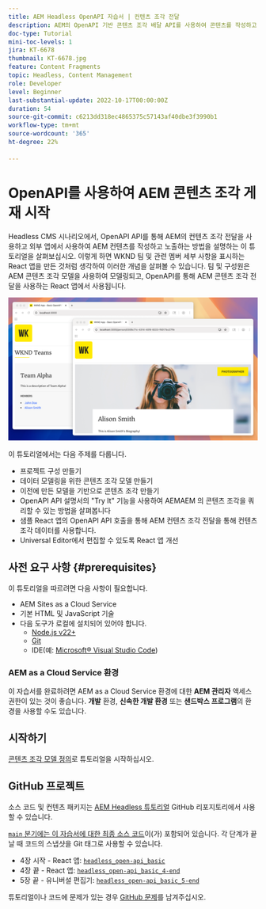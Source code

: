 ```yaml
---
title: AEM Headless OpenAPI 자습서 | 컨텐츠 조각 전달
description: AEM의 OpenAPI 기반 콘텐츠 조각 배달 API를 사용하여 콘텐츠를 작성하고 노출하는 방법을 소개하는 종단간 튜토리얼입니다.
doc-type: Tutorial
mini-toc-levels: 1
jira: KT-6678
thumbnail: KT-6678.jpg
feature: Content Fragments
topic: Headless, Content Management
role: Developer
level: Beginner
last-substantial-update: 2022-10-17T00:00:00Z
duration: 54
source-git-commit: c6213dd318ec4865375c57143af40dbe3f3990b1
workflow-type: tm+mt
source-wordcount: '365'
ht-degree: 22%

---
```


# OpenAPI를 사용하여 AEM 콘텐츠 조각 게재 시작

Headless CMS 시나리오에서, OpenAPI API를 통해 AEM의 컨텐츠 조각 전달을 사용하고 외부 앱에서 사용하여 AEM 컨텐츠를 작성하고 노출하는 방법을 설명하는 이 튜토리얼을 살펴보십시오. 이렇게 하면 WKND 팀 및 관련 멤버 세부 사항을 표시하는 React 앱을 만든 것처럼 생각하여 이러한 개념을 살펴볼 수 있습니다. 팀 및 구성원은 AEM 콘텐츠 조각 모델을 사용하여 모델링되고, OpenAPI를 통해 AEM 콘텐츠 조각 전달을 사용하는 React 앱에서 사용됩니다.

![WKND Teams 앱](./assets/overview/main.png)

이 튜토리얼에서는 다음 주제를 다룹니다.

* 프로젝트 구성 만들기
* 데이터 모델링을 위한 콘텐츠 조각 모델 만들기
* 이전에 만든 모델을 기반으로 콘텐츠 조각 만들기
* OpenAPI API 설명서의 &quot;Try It&quot; 기능을 사용하여 AEMAEM 의 콘텐츠 조각을 쿼리할 수 있는 방법을 살펴봅니다
* 샘플 React 앱의 OpenAPI API 호출을 통해 AEM 컨텐츠 조각 전달을 통해 컨텐츠 조각 데이터를 사용합니다.
* Universal Editor에서 편집할 수 있도록 React 앱 개선

## 사전 요구 사항 {#prerequisites}

이 튜토리얼을 따르려면 다음 사항이 필요합니다.

* AEM Sites as a Cloud Service
* 기본 HTML 및 JavaScript 기술
* 다음 도구가 로컬에 설치되어 있어야 합니다.
   * [Node.js v22+](https://nodejs.org/)
   * [Git](https://git-scm.com/)
   * IDE(예: [Microsoft® Visual Studio Code](https://code.visualstudio.com/))

### AEM as a Cloud Service 환경

이 자습서를 완료하려면 AEM as a Cloud Service 환경에 대한 **AEM 관리자** 액세스 권한이 있는 것이 좋습니다. **개발** 환경, **신속한 개발 환경** 또는 **샌드박스 프로그램**&#x200B;의 환경을 사용할 수도 있습니다.

## 시작하기

[콘텐츠 조각 모델 정의](1-content-fragment-models.md)로 튜토리얼을 시작하십시오.

## GitHub 프로젝트

소스 코드 및 컨텐츠 패키지는 [AEM Headless 튜토리얼](https://github.com/adobe/aem-tutorials) GitHub 리포지토리에서 사용할 수 있습니다.

[`main` 분기에는 이 자습서에 대한 최종 소스 코드](https://github.com/adobe/aem-tutorials/tree/main/headless/open-api/basic)이(가) 포함되어 있습니다.
각 단계가 끝날 때 코드의 스냅샷을 Git 태그로 사용할 수 있습니다.

* 4장 시작 - React 앱: [`headless_open-api_basic`](https://github.com/adobe/aem-tutorials/tree/headless_open-api_basic//headless/open-api/basic)
* 4장 끝 - React 앱: [`headless_open-api_basic_4-end`](https://github.com/adobe/aem-tutorials/tree/headless_open-api_basic_4-end//headless/open-api/basic)
* 5장 끝 - 유니버설 편집기: [`headless_open-api_basic_5-end`](https://github.com/adobe/aem-tutorials/tree/headless_open-api_basic_5-end//headless/open-api/basic)

튜토리얼이나 코드에 문제가 있는 경우 [GitHub 문제](https://github.com/adobe/aem-tutorials/issues)를 남겨주십시오.
